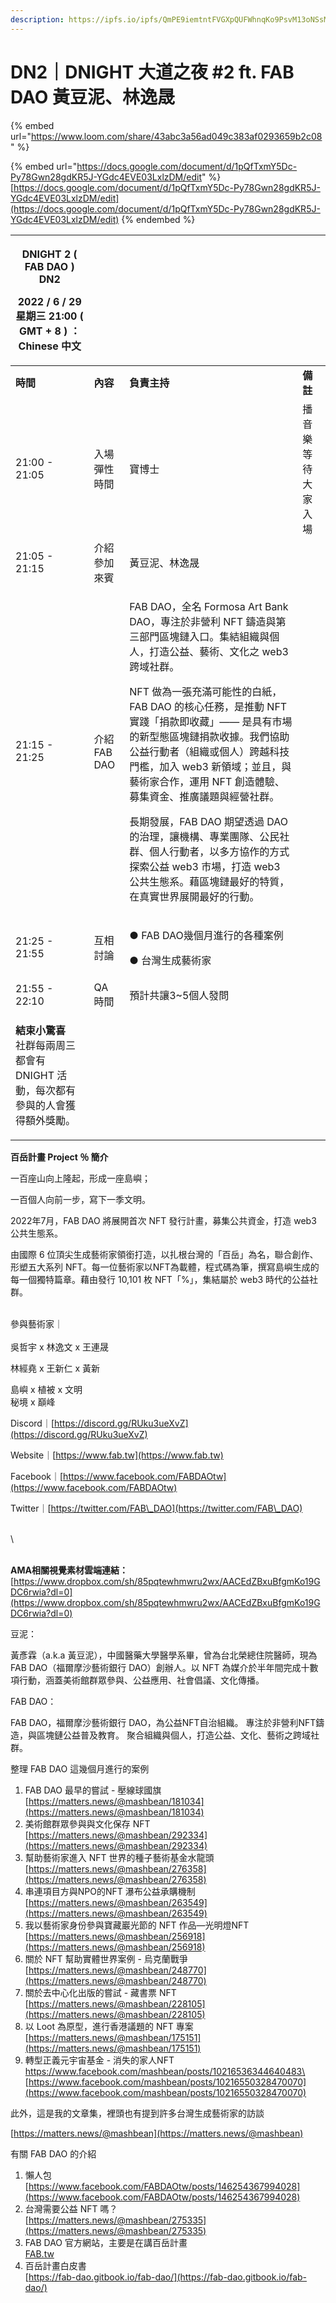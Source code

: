 ```yaml
---
description: https://ipfs.io/ipfs/QmPE9iemtntFVGXpQUFWhnqKo9PsvM13oNSsMoHzemujAq
---
```


# DN2｜DNIGHT 大道之夜 #2 ft. FAB DAO 黃豆泥、林逸晟



{% embed url="https://www.loom.com/share/43abc3a56ad049c383af0293659b2c08" %}

{% embed url="https://docs.google.com/document/d/1pQfTxmY5Dc-Py78Gwn28gdKR5J-YGdc4EVE03LxlzDM/edit" %}
[https://docs.google.com/document/d/1pQfTxmY5Dc-Py78Gwn28gdKR5J-YGdc4EVE03LxlzDM/edit](https://docs.google.com/document/d/1pQfTxmY5Dc-Py78Gwn28gdKR5J-YGdc4EVE03LxlzDM/edit)
{% endembed %}



&#x20;

| <p><strong>DNIGHT 2 ( FAB DAO ) DN2</strong></p><p>2022 / 6 / 29 星期三 21:00 ( GMT + 8 ) ：Chinese  中文</p> |            |                                                                                                                                                                                                                                                                                                                                                                                         |           |
| ------------------------------------------------------------------------------------------------------- | ---------- | --------------------------------------------------------------------------------------------------------------------------------------------------------------------------------------------------------------------------------------------------------------------------------------------------------------------------------------------------------------------------------------- | --------- |
| **時間**                                                                                                  | **內容**     | **負責主持**                                                                                                                                                                                                                                                                                                                                                                                | **備註**    |
| 21:00 - 21:05                                                                                           | 入場彈性時間     | 寶博士                                                                                                                                                                                                                                                                                                                                                                                     | 播音樂等待大家入場 |
| 21:05 - 21:15                                                                                           | 介紹參加來賓     | 黃豆泥、林逸晟                                                                                                                                                                                                                                                                                                                                                                                 |           |
| 21:15 - 21:25                                                                                           | 介紹 FAB DAO | <p>FAB DAO，全名 Formosa Art Bank DAO，專注於非營利 NFT 鑄造與第三部門區塊鏈入口。集結組織與個人，打造公益、藝術、文化之 web3 跨域社群。</p><p> </p><p>NFT 做為一張充滿可能性的白紙，FAB DAO 的核心任務，是推動 NFT 實踐「捐款即收藏」—— 是具有市場的新型態區塊鏈捐款收據。我們協助公益行動者（組織或個人）跨越科技門檻，加入 web3 新領域；並且，與藝術家合作，運用 NFT 創造體驗、募集資金、推廣議題與經營社群。</p><p> </p><p>長期發展，FAB DAO 期望透過 DAO 的治理，讓機構、專業團隊、公民社群、個人行動者，以多方協作的方式探索公益 web3 市場，打造 web3 公共生態系。藉區塊鏈最好的特質，在真實世界展開最好的行動。</p><p> </p> |           |
| 21:25 - 21:55                                                                                           | 互相討論       | <p>●      FAB DAO幾個月進行的各種案例</p><p>●      台灣生成藝術家</p>                                                                                                                                                                                                                                                                                                                                    |           |
| 21:55 - 22:10                                                                                           | QA 時間      | 預計共讓3\~5個人發問                                                                                                                                                                                                                                                                                                                                                                            |           |
| <p><strong>結束小驚喜</strong><br>社群每兩周三都會有 DNIGHT 活動，每次都有參與的人會獲得額外獎勵。</p>                                   |            |                                                                                                                                                                                                                                                                                                                                                                                         |           |

&#x20;

&#x20;

**百岳計畫 Project ％  簡介**

&#x20;

一百座山向上隆起，形成一座島嶼；

一百個人向前一步，寫下一季文明。

&#x20;

2022年7月，FAB DAO 將展開首次 NFT 發行計畫，募集公共資金，打造 web3 公共生態系。

&#x20;

由國際 6 位頂尖生成藝術家領銜打造，以扎根台灣的「百岳」為名，聯合創作、形塑五大系列 NFT。每一位藝術家以NFT為載體，程式碼為筆，撰寫島嶼生成的每一個獨特篇章。藉由發行 10,101 枚 NFT「%」，集結屬於 web3 時代的公益社群。

\
參與藝術家｜\
\
吳哲宇 x 林逸文 x 王連晟

林經堯 x 王新仁 x 黃新

&#x20;

島嶼 x 植被 x 文明\
秘境 x 巔峰

&#x20;

Discord｜[https://discord.gg/RUku3ueXvZ](https://discord.gg/RUku3ueXvZ)

Website｜[https://www.fab.tw](https://www.fab.tw)

Facebook｜[https://www.facebook.com/FABDAOtw](https://www.facebook.com/FABDAOtw)

Twitter｜[https://twitter.com/FAB\_DAO](https://twitter.com/FAB\_DAO)

\
\


\
**AMA相關視覺素材雲端連結：**\
[https://www.dropbox.com/sh/85pqtewhmwru2wx/AACEdZBxuBfgmKo19GDC6rwia?dl=0](https://www.dropbox.com/sh/85pqtewhmwru2wx/AACEdZBxuBfgmKo19GDC6rwia?dl=0)

&#x20;

&#x20;

&#x20;

&#x20;

&#x20;

&#x20;

&#x20;

&#x20;

&#x20;

豆泥：

黃彥霖（a.k.a 黃豆泥），中國醫藥大學醫學系畢，曾為台北榮總住院醫師，現為 FAB DAO（福爾摩沙藝術銀行 DAO）創辦人。以 NFT 為媒介於半年間完成十數項行動，涵蓋美術館群眾參與、公益應用、社會倡議、文化傳播。

&#x20;

FAB DAO：

FAB DAO，福爾摩沙藝術銀行 DAO，為公益NFT自治組織。 專注於非營利NFT鑄造，與區塊鏈公益普及教育。 聚合組織與個人，打造公益、文化、藝術之跨域社群。

&#x20;

整理 FAB DAO 這幾個月進行的案例

&#x20;

1. FAB DAO 最早的嘗試 - 壓線球國旗\
   [ ](https://matters.news/@mashbean/181034)[https://matters.news/@mashbean/181034](https://matters.news/@mashbean/181034)
2. 美術館群眾參與與文化保存 NFT\
   [ ](https://matters.news/@mashbean/292334)[https://matters.news/@mashbean/292334](https://matters.news/@mashbean/292334)
3. 幫助藝術家進入 NFT 世界的種子藝術基金水龍頭\
   [ ](https://matters.news/@mashbean/276358)[https://matters.news/@mashbean/276358](https://matters.news/@mashbean/276358)
4. 串連項目方與NPO的NFT 瀑布公益承購機制\
   [ ](https://matters.news/@mashbean/263549)[https://matters.news/@mashbean/263549](https://matters.news/@mashbean/263549)
5. 我以藝術家身份參與寶藏巖光節的 NFT 作品—光明燈NFT\
   [ ](https://matters.news/@mashbean/256918)[https://matters.news/@mashbean/256918](https://matters.news/@mashbean/256918)
6. 關於 NFT 幫助實體世界案例 - 烏克蘭戰爭\
   [ ](https://matters.news/@mashbean/248770)[https://matters.news/@mashbean/248770](https://matters.news/@mashbean/248770)
7. 關於去中心化出版的嘗試 - 藏書票 NFT\
   [ ](https://matters.news/@mashbean/228105)[https://matters.news/@mashbean/228105](https://matters.news/@mashbean/228105)
8. 以 Loot 為原型，進行香港議題的 NFT 專案\
   [ ](https://matters.news/@mashbean/175151)[https://matters.news/@mashbean/175151](https://matters.news/@mashbean/175151)
9. 轉型正義元宇宙基金 - 消失的家人NFT\
   [ ](https://www.facebook.com/mashbean/posts/10216536344640483)[https://www.facebook.com/mashbean/posts/10216536344640483\
   ](https://www.facebook.com/mashbean/posts/10216536344640483)[ ](https://www.facebook.com/mashbean/posts/10216550328470070)[https://www.facebook.com/mashbean/posts/10216550328470070](https://www.facebook.com/mashbean/posts/10216550328470070)

此外，這是我的文章集，裡頭也有提到許多台灣生成藝術家的訪談

[https://matters.news/@mashbean](https://matters.news/@mashbean)

有關 FAB DAO 的介紹

1. 懶人包\
   [ ](https://www.facebook.com/FABDAOtw/posts/146254367994028)[https://www.facebook.com/FABDAOtw/posts/146254367994028](https://www.facebook.com/FABDAOtw/posts/146254367994028)
2. 台灣需要公益 NFT 嗎？\
   [ ](https://matters.news/@mashbean/275335)[https://matters.news/@mashbean/275335](https://matters.news/@mashbean/275335)
3. FAB DAO 官方網站，主要是在講百岳計畫\
   [ ](http://fab.tw)[FAB.tw](http://fab.tw)
4. 百岳計畫白皮書\
   [ ](https://fab-dao.gitbook.io/fab-dao/)[https://fab-dao.gitbook.io/fab-dao/](https://fab-dao.gitbook.io/fab-dao/)
